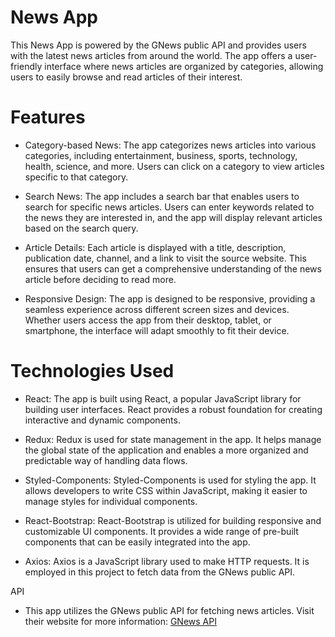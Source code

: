 # News App

This News App is powered by the GNews public API and provides users with the latest news articles from around the world. The app offers a user-friendly interface where news articles are organized by categories, allowing users to easily browse and read articles of their interest. 

# Features

- Category-based News: The app categorizes news articles into various categories, including entertainment, business, sports, technology, health, science, and more. Users can click on a category to view articles specific to that category.

- Search News: The app includes a search bar that enables users to search for specific news articles. Users can enter keywords related to the news they are interested in, and the app will display relevant articles based on the search query.

- Article Details: Each article is displayed with a title, description, publication date, channel, and a link to visit the source website. This ensures that users can get a comprehensive understanding of the news article before deciding to read more.

- Responsive Design: The app is designed to be responsive, providing a seamless experience across different screen sizes and devices. Whether users access the app from their desktop, tablet, or smartphone, the interface will adapt smoothly to fit their device.

# Technologies Used

- React: The app is built using React, a popular JavaScript library for building user interfaces. React provides a robust foundation for creating interactive and dynamic components.

- Redux: Redux is used for state management in the app. It helps manage the global state of the application and enables a more organized and predictable way of handling data flows.

- Styled-Components: Styled-Components is used for styling the app. It allows developers to write CSS within JavaScript, making it easier to manage styles for individual components.

- React-Bootstrap: React-Bootstrap is utilized for building responsive and customizable UI components. It provides a wide range of pre-built components that can be easily integrated into the app.

- Axios: Axios is a JavaScript library used to make HTTP requests. It is employed in this project to fetch data from the GNews public API.


API

- This app utilizes the GNews public API for fetching news articles. Visit their website for more information: [GNews API](https://gnews.io/)
